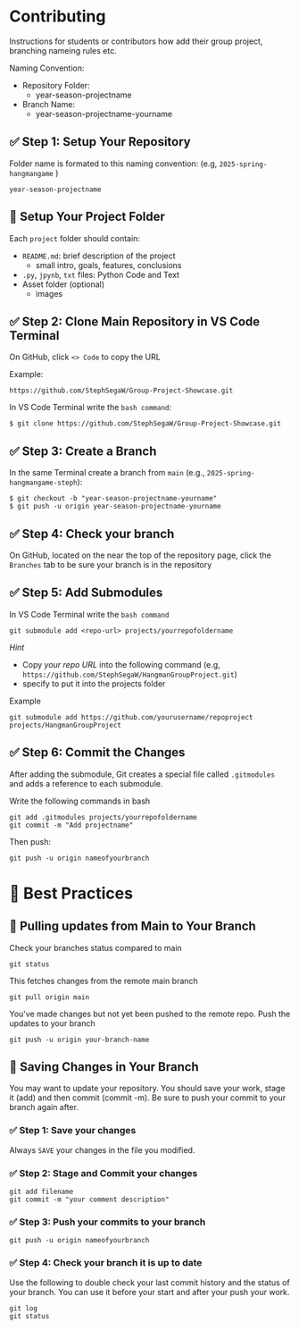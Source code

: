 
# Contributing
Instructions for students or contributors how add their group project, branching nameing rules etc. 

Naming Convention:
- Repository Folder:
    - year-season-projectname
- Branch Name:
    - year-season-projectname-yourname




## ✅ Step 1: Setup Your Repository
Folder name is formated to this naming convention: (e.g, `2025-spring-hangmangame` )
    
    year-season-projectname

    
## 📁 Setup Your Project Folder
Each `project` folder should contain:
- `README.md`: brief description of the project
    - small intro, goals, features, conclusions
- `.py`, `jpynb`, `txt` files: Python Code and Text
- Asset folder (optional)
    - images


## ✅ Step 2: Clone Main Repository in VS Code Terminal
On GitHub, click `<> Code` to copy the URL 

Example:

    https://github.com/StephSegaW/Group-Project-Showcase.git

In VS Code Terminal write the `bash command`:

    $ git clone https://github.com/StephSegaW/Group-Project-Showcase.git

## ✅ Step 3: Create a Branch

In the same Terminal create a branch from `main` (e.g., `2025-spring-hangmangame-steph`):

    $ git checkout -b "year-season-projectname-yourname"
    $ git push -u origin year-season-projectname-yourname

## ✅ Step 4: Check your branch 
On GitHub, located on the near the top of the repository page, click the `Branches` tab to be sure your branch is in the repository

## ✅ Step 5: Add Submodules
In VS Code Terminal write the `bash command`

    git submodule add <repo-url> projects/yourrepofoldername

*Hint*
- Copy *your repo URL* into the following command (e.g, `https://github.com/StephSegaW/HangmanGroupProject.git`)
- specify to put it into the projects folder

Example

    git submodule add https://github.com/yourusername/repoproject projects/HangmanGroupProject

## ✅ Step 6: Commit the Changes
After adding the submodule, Git creates a special file called `.gitmodules` and adds a reference to each submodule.

Write the following commands in bash

    git add .gitmodules projects/yourrepofoldername
    git commit -m "Add projectname"

Then push:

    git push -u origin nameofyourbranch


# 📌 Best Practices

## 🔄 Pulling updates from Main to Your Branch
Check your branches status compared to main

    git status
    
This fetches changes from the remote main branch

    git pull origin main

You've made changes but not yet been pushed to the remote repo. Push the updates to your branch

    git push -u origin your-branch-name



## 🔄 Saving Changes in Your Branch
You may want to update your repository. You should save your work, stage it (add) and then commit (commit -m). Be sure to push your commit to your branch again after.

### ✅ Step 1: Save your changes
Always `SAVE` your changes in the file you modified. 

### ✅ Step 2: Stage and Commit your changes
    git add filename
    git commit -m "your comment description"
### ✅ Step 3: Push your commits to your branch
    git push -u origin nameofyourbranch

### ✅ Step 4: Check your branch it is up to date
Use the following to double check your last commit history and the status of your branch. You can use it before your start and after your push your work. 

    git log
    git status

